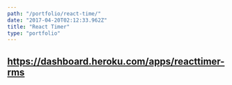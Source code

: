 ```yaml
---
path: "/portfolio/react-time/"
date: "2017-04-20T02:12:33.962Z"
title: "React Timer"
type: "portfolio"
---
```


## <https://dashboard.heroku.com/apps/reacttimer-rms>
